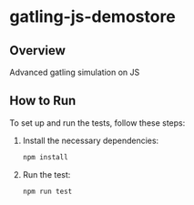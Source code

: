 # gatling-js-demostore

## Overview

Advanced gatling simulation on JS

## How to Run

To set up and run the tests, follow these steps:

1. Install the necessary dependencies:
   ```bash
   npm install

2. Run the test:
   ```bash
   npm run test
